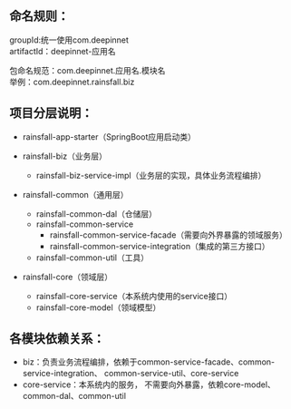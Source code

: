 ## 命名规则：
groupId:统一使用com.deepinnet
<br/>
artifactId：deepinnet-应用名

包命名规范：com.deepinnet.应用名.模块名
<br/>
举例：com.deepinnet.rainsfall.biz

## 项目分层说明：
- rainsfall-app-starter（SpringBoot应用启动类）
- rainsfall-biz（业务层）
  - rainsfall-biz-service-impl（业务层的实现，具体业务流程编排）

- rainsfall-common（通用层）
  - rainsfall-common-dal（仓储层）
  - rainsfall-common-service
    - rainsfall-common-service-facade（需要向外界暴露的领域服务）
    - rainsfall-common-service-integration（集成的第三方接口）
  - rainsfall-common-util（工具）

- rainsfall-core（领域层）
  - rainsfall-core-service（本系统内使用的service接口）
  - rainsfall-core-model（领域模型）

## 各模块依赖关系：
- biz：负责业务流程编排，依赖于common-service-facade、common-service-integration、
  common-service-util、core-service
- core-service：本系统内的服务， 不需要向外暴露，依赖core-model、
  common-dal、common-util

